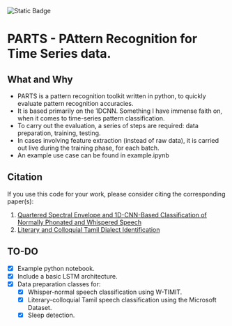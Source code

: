 ![Static Badge](https://img.shields.io/badge/under-construction-orange)

# PARTS - PAttern Recognition for Time Series data. 

## What and Why
- PARTS is a pattern recognition toolkit written in python, to quickly evaluate pattern recognition accuracies.
- It is based primarily on the 1DCNN. Something I have immense faith on, when it comes to time-series pattern classification.
- To carry out the evaluation, a series of steps are required: data preparation, training, testing.
- In cases involving feature extraction (instead of raw data), it is carried out live during the training phase, for each batch.
- An example use case can be found in example.ipynb

## Citation
If you use this code for your work, please consider citing the corresponding paper(s): 
1. [Quartered Spectral Envelope and 1D-CNN-Based Classification of Normally Phonated and Whispered Speech](https://link.springer.com/article/10.1007/s00034-022-02263-5)
2. [Literary and Colloquial Tamil Dialect Identification](https://link.springer.com/article/10.1007/s00034-022-01971-2)

## TO-DO
- [x] Example python notebook. 
- [x] Include a basic LSTM architecture.
- [x] Data preparation classes for:
    - [x] Whisper-normal speech classification using W-TIMIT.
    - [x] Literary-colloquial Tamil speech classification using the Microsoft Dataset.
    - [x] Sleep detection.

